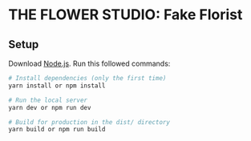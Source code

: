 # THE FLOWER STUDIO: Fake Florist

## Setup
Download [Node.js](https://nodejs.org/en/download/).
Run this followed commands:

``` bash
# Install dependencies (only the first time)
yarn install or npm install

# Run the local server
yarn dev or npm run dev

# Build for production in the dist/ directory
yarn build or npm run build
```
